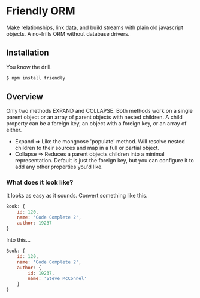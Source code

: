 # Friendly ORM

Make relationships, link data, and build streams with plain old javascript objects. A no-frills ORM without database drivers.

## Installation

You know the drill.

```sh
$ npm install friendly
```

## Overview

Only two methods EXPAND and COLLAPSE. Both methods work on a single parent object or an array of parent objects with nested children. A child property can be a foreign key, an object with a foreign key, or an array of either.

- Expand => Like the mongoose 'populate' method. Will resolve nested children to their sources and map in a full or partial object. 
- Collapse => Reduces a parent objects children into a minimal representation. Default is just the foreign key, but you can configure it to add any other properties you'd like.

### What does it look like?

It looks as easy as it sounds. Convert something like this.

``` js
Book: {
	id: 120,
	name: 'Code Complete 2',
	author: 19237
}
```

Into this...
``` js
Book: {
	id: 120,
	name: 'Code Complete 2',
	author: {
		id: 19237,
		name: 'Steve McConnel'
	}
}
```
